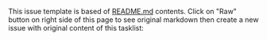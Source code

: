 This issue template is based of [README.md](README.md) contents.
Click on "Raw" button on right side of this page to see original markdown then create a new issue with original content of this tasklist:

